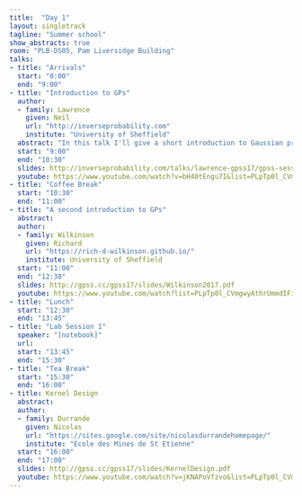 ```yaml
---
title:  "Day 1"
layout: singletrack
tagline: "Summer school"
show_abstracts: true
room: "PLB-DS05, Pam Liversidge Building"
talks:
- title: "Arrivals"
  start: "8:00"
  end: "9:00"
- title: "Introduction to GPs"
  author:
  - family: Lawrence
    given: Neil 
    url: "http://inverseprobability.com"
    institute: "University of Sheffield"
  abstract: "In this talk I'll give a short introduction to Gaussian processes. The main assumed knowledge will be a background in proabilistic approaches to regression and linear algebra."
  start: "9:00"
  end: "10:30"
  slides: http://inverseprobability.com/talks/lawrence-gpss17/gpss-session-1.html
  youtube: https://www.youtube.com/watch?v=bH40tEngu7I&list=PLpTp0l_CVmgwyAthrUmmdIFiunV1VvicM
- title: "Coffee Break"
  start: "10:30"
  end: "11:00"
- title: "A second introduction to GPs"
  abstract:
  author:
  - family: Wilkinson
    given: Richard
    url: "https://rich-d-wilkinson.github.io/"
    institute: University of Sheffield
  start: "11:00"
  end: "12:30"
  slides: http://gpss.cc/gpss17/slides/Wilkinson2017.pdf
  youtube: https://www.youtube.com/watch?list=PLpTp0l_CVmgwyAthrUmmdIFiunV1VvicM&v=nICydGQCIrs
- title: "Lunch"
  start: "12:30"
  end: "13:45"
- title: "Lab Session 1"
  speaker: "[notebook]"
  url: 
  start: "13:45"
  end: "15:30"
- title: "Tea Break"
  start: "15:30"
  end: "16:00"
- title: Kernel Design
  abstract:
  author: 
  - family: Durrande
    given: Nicolas
    url: "https://sites.google.com/site/nicolasdurrandehomepage/"
    institute: "Ecole des Mines de St Etienne"
  start: "16:00"
  end: "17:00"
  slides: http://gpss.cc/gpss17/slides/KernelDesign.pdf
  youtube: https://www.youtube.com/watch?v=jKNAPoVfzvo&list=PLpTp0l_CVmgwyAthrUmmdIFiunV1VvicM
---
```

